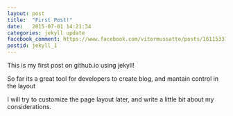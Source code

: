 ```yaml
---
layout: post
title:  "First Post!"
date:   2015-07-01 14:21:34
categories: jekyll update
facebook_comment: https://www.facebook.com/vitormussatto/posts/1611533719142900?comment_id=1611534279142844
postid: jekyll_1
---
```

This is my first post on github.io using jekyll!

So far its a great tool for developers to create blog, and mantain control in the layout

I will try to customize the page layout later, and write a little bit about my considerations.

[mussatto.github.io]:      http://mussatto.github.io/

